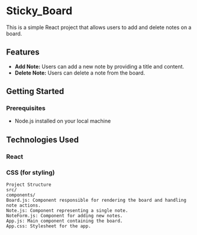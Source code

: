 # Sticky_Board

This is a simple React project that allows users to add and delete notes on a board.

## Features

- **Add Note:** Users can add a new note by providing a title and content.
- **Delete Note:** Users can delete a note from the board.

## Getting Started

### Prerequisites

- Node.js installed on your local machine


## Technologies Used
### React
### CSS (for styling)
```
Project Structure
src/
components/
Board.js: Component responsible for rendering the board and handling note actions.
Note.js: Component representing a single note.
NoteForm.js: Component for adding new notes.
App.js: Main component containing the board.
App.css: Stylesheet for the app.
```
